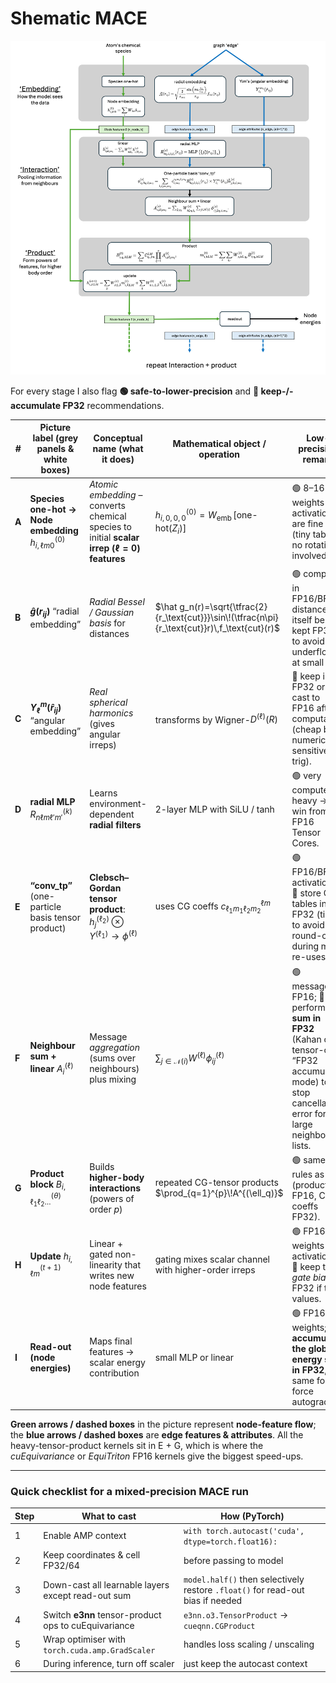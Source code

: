 # Shematic MACE

![alt text](../images/schematic_mace.png)

For every stage I also flag **🟢 safe-to-lower-precision** and **🔶 keep-/-accumulate FP32** recommendations.

| #     | Picture label (grey panels & white boxes)                   | Conceptual name (what it does)                                                                 | Mathematical object / operation                                                                  | Low-precision remark                                                                                                                                 |
| ----- | ----------------------------------------------------------- | ---------------------------------------------------------------------------------------------- | ------------------------------------------------------------------------------------------------ | ---------------------------------------------------------------------------------------------------------------------------------------------------- |
| **A** | **Species one-hot → Node embedding** $h^{(0)}_{i,\ell m 0}$ | *Atomic embedding* – converts chemical species to initial **scalar irrep ($\ell=0$) features** | $h^{(0)}_{i,0,0,0}=W_{\text{emb}}\,[\text{one-hot}(Z_i)]$                                        | 🟢 8–16 bit weights & activations are fine (tiny table, no rotations involved).                                                                      |
| **B** | **$\hat g(r_{ij})$** “radial embedding”                     | *Radial Bessel / Gaussian basis* for distances                                                 | $\hat g_n(r)=\sqrt{\tfrac{2}{r_\text{cut}}}\sin\!(\tfrac{n\pi}{r_\text{cut}}r)\,f_\text{cut}(r)$ | 🟢 compute in FP16/BF16; distance itself best kept FP32 to avoid underflow at small $r$.                                                             |
| **C** | **$Y_\ell^m(\hat r_{ij})$** “angular embedding”             | *Real spherical harmonics* (gives angular irreps)                                              | transforms by Wigner-$D^{(\ell)}(R)$                                                             | 🔶  keep in FP32 or cast to FP16 after computation (cheap but numerically sensitive trig).                                                           |
| **D** | **radial MLP** $R_{n\ell m\ell'm'}^{(k)}$                   | Learns environment-dependent **radial filters**                                                | 2-layer MLP with SiLU / tanh                                                                     | 🟢 very compute-heavy → big win from FP16 Tensor Cores.                                                                                              |
| **E** | **“conv\_tp”** (one-particle basis tensor product)          | **Clebsch–Gordan tensor product**: $h_{j}^{(\ell_2)}\otimes Y^{(\ell_1)}\to\phi^{(\ell)}$      | uses CG coeffs $c_{\ell_1 m_1 \ell_2 m_2}^{\ell m}$                                              | 🟢 FP16/BF16 activations; 🔶 store CG tables in FP32 (tiny) to avoid round-off during many re-uses.                                                  |
| **F** | **Neighbour sum + linear** $A^{(\ell)}_{i}$                 | Message *aggregation* (sums over neighbours) plus mixing                                       | $\sum_{j\in\mathcal N(i)} W^{(\ell)}\phi_{ij}^{(\ell)}$                                          | 🟢 messages FP16; 🔶 perform the **sum in FP32** (Kahan or tensor-core “FP32 accumulate” mode) to stop cancellation error for large neighbour lists. |
| **G** | **Product block** $B^{(\theta)}_{i,\ell_1\ell_2\ldots}$     | Builds **higher-body interactions** (powers of order $p$)                                      | repeated CG-tensor products $\prod_{q=1}^{p}\!A^{(\ell_q)}$                                      | 🟢 same rules as E\&F (products FP16, CG coeffs FP32).                                                                                               |
| **H** | **Update** $h^{(t+1)}_{i,\ell m}$                           | Linear + gated non-linearity that writes new node features                                     | gating mixes scalar channel with higher-order irreps                                             | 🟢 FP16 weights & activations; 🔶 keep the *gate bias* in FP32 if tiny values.                                                                       |
| **I** | **Read-out (node energies)**                                | Maps final features → scalar energy contribution                                               | small MLP or linear                                                                              | 🟢 FP16 weights; 🔶 **accumulate the global energy sum in FP32**, same for force autograd.                                                           |

**Green arrows / dashed boxes** in the picture represent **node-feature flow**; the **blue arrows / dashed boxes** are **edge features & attributes**.  All the heavy-tensor-product kernels sit in E + G, which is where the *cuEquivariance* or *EquiTriton* FP16 kernels give the biggest speed-ups.

---

### Quick checklist for a mixed-precision MACE run

| Step | What to cast                                         | How (PyTorch)                                                                  |
| ---- | ---------------------------------------------------- | ------------------------------------------------------------------------------ |
| 1    | Enable AMP context                                   | `with torch.autocast('cuda', dtype=torch.float16):`                            |
| 2    | Keep coordinates & cell FP32/64                      | before passing to model                                                        |
| 3    | Down-cast all learnable layers except read-out sum   | `model.half()` then selectively restore `.float()` for read-out bias if needed |
| 4    | Switch **e3nn** tensor-product ops to cuEquivariance | `e3nn.o3.TensorProduct` → `cueqnn.CGProduct`                                   |
| 5    | Wrap optimiser with `torch.cuda.amp.GradScaler`      | handles loss scaling / unscaling                                               |
| 6    | During inference, turn off scaler                    | just keep the autocast context                                                 |


